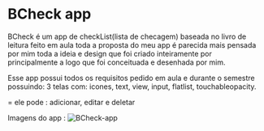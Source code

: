 # BCheck app

BCheck é um app de checkList(lista de checagem) baseada no livro de leitura feito em aula toda a proposta do meu app é parecida mais pensada por mim toda a ideia e
design que foi criado inteiramente por principalmente a logo que foi conceituada e desenhada por mim. 

Esse app possui todos os requisitos pedido em aula e durante o semestre possuindo: 3 telas com: icones, text, view, input, flatlist, touchableopacity.

= ele pode : adicionar, editar e deletar 

Imagens do app : ![BCheck-app](URL_da_imagem)

